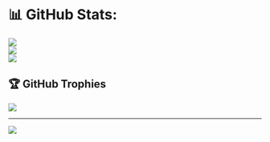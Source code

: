 # 📊 GitHub Stats:
![](https://github-readme-stats.vercel.app/api?username=emre-karatas&theme=dark&hide_border=false&include_all_commits=true&count_private=true)<br/>
![](https://github-readme-streak-stats.herokuapp.com/?user=emre-karatas&theme=dark&hide_border=false)<br/>
![](https://github-readme-stats.vercel.app/api/top-langs/?username=emre-karatas&theme=dark&hide_border=false&include_all_commits=true&count_private=true&layout=compact)

## 🏆 GitHub Trophies
![](https://github-profile-trophy.vercel.app/?username=emre-karatas&theme=radical&no-frame=false&no-bg=false&margin-w=4)

---
[![](https://visitcount.itsvg.in/api?id=emre-karatas&icon=0&color=0)](https://visitcount.itsvg.in)

<!-- Proudly created with GPRM ( https://gprm.itsvg.in ) -->
